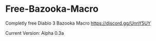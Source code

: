 # Free-Bazooka-Macro
Completly free Diablo 3 Bazooka Macro
https://discord.gg/UnnY5UY

Current Version: Alpha 0.3a
